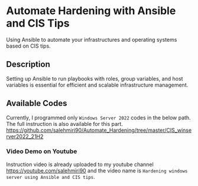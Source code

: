 # Automate Hardening with Ansible and CIS Tips
Using Ansible to automate your infrastructures and operating systems based on CIS tips.

## Description
Setting up Ansible to run playbooks with roles, group variables, and host variables is essential for efficient and scalable infrastructure management. 

## Available Codes
Currently, I programmed only `Windows Server 2022` codes in the below path.
The full instruction is also available for this part.
https://github.com/salehmiri90/Automate_Hardening/tree/master/CIS_winserver2022_21H2

### Video Demo on Youtube
Instruction video is already uploaded to my youtube channel https://youtube.com/salehmiri90 and the video name is `Hardening windows server using Ansible and CIS tips`.


